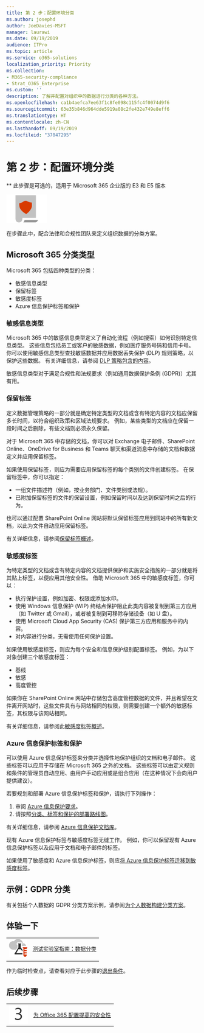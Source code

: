 ```yaml
---
title: 第 2 步：配置环境分类
ms.author: josephd
author: JoeDavies-MSFT
manager: laurawi
ms.date: 09/19/2019
audience: ITPro
ms.topic: article
ms.service: o365-solutions
localization_priority: Priority
ms.collection:
- M365-security-compliance
- Strat_O365_Enterprise
ms.custom: ''
description: 了解并配置对组织中的数据进行分类的各种方法。
ms.openlocfilehash: ca1b4aefca7ee63f1c8fe098c115fc4f0074d9f6
ms.sourcegitcommit: 63e35b846d964dde5919a08c2fe432e749e8eff6
ms.translationtype: HT
ms.contentlocale: zh-CN
ms.lasthandoff: 09/19/2019
ms.locfileid: "37047295"
---
```

# <a name="step-2-configure-classification-for-your-environment"></a>第 2 步：配置环境分类

** 此步骤是可选的，适用于 Microsoft 365 企业版的 E3 和 E5 版本

![](./media/deploy-foundation-infrastructure/infoprotection_icon-small.png)

在步骤此中，配合法律和合规性团队来定义组织数据的分类方案。

## <a name="microsoft-365-classification-types"></a>Microsoft 365 分类类型

Microsoft 365 包括四种类型的分类：

- 敏感信息类型
- 保留标签
- 敏感度标签
- Azure 信息保护标签和保护

### <a name="sensitive-information-types"></a>敏感信息类型

Microsoft 365 中的敏感信息类型定义了自动化流程（例如搜索）如何识别特定信息类型。 这些信息包括员工或客户的敏感数据，例如医疗服务号码和信用卡号。 你可以使用敏感信息类型查找敏感数据并应用数据丢失保护 (DLP) 规则策略，以保护这些数据。 有关详细信息，请参阅 [DLP 策略包含的内容](https://docs.microsoft.com/office365/securitycompliance/data-loss-prevention-policies#what-a-dlp-policy-contains)。 

敏感信息类型对于满足合规性和法规要求（例如通用数据保护条例 (GDPR)）尤其有用。

### <a name="retention-labels"></a>保留标签

定义数据管理策略的一部分就是确定特定类型的文档或含有特定内容的文档应保留多长时间，以符合组织政策和区域法规要求。 例如，某些类型的文档应在保留一段时间之后删除，有些文档则必须永久保留。

对于 Microsoft 365 中存储的文档，你可以对 Exchange 电子邮件、SharePoint Online、OneDrive for Business 和 Teams 聊天和渠道消息中存储的文档和数据定义并应用保留标签。 

如果使用保留标签，则应为需要应用保留标签的每个类别的文件创建标签。 在保留标签中，你可以指定：

- 一组文件描述符（例如，按业务部门、文件类别或法规）。
- 已附加保留标签的文件的保留设置，例如保留时间以及达到保留时间之后的行为。

也可以通过配置 SharePoint Online 网站将默认保留标签应用到网站中的所有新文档，以此为文件自动应用保留标签。 

有关详细信息，请参阅[保留标签概述](https://docs.microsoft.com/office365/securitycompliance/labels)。

### <a name="sensitivity-labels"></a>敏感度标签

为特定类型的文档或含有特定内容的文档提供保护和实施安全措施的一部分就是将其贴上标签，以便应用其他安全性。 借助 Microsoft 365 中的敏感度标签，你可以：

- 执行保护设置，例如加密、权限或添加水印。
- 使用 Windows 信息保护 (WIP) 终结点保护阻止此类内容被复制到第三方应用（如 Twitter 或 Gmail），或者被复制到可移除存储设备（如 U 盘）。
- 使用 Microsoft Cloud App Security (CAS) 保护第三方应用和服务中的内容。 
- 对内容进行分类，无需使用任何保护设置。

如果使用敏感度标签，则应为每个安全和信息保护级别配置标签。 例如，为以下对象创建三个敏感度标签：

- 基线
- 敏感
- 高度管控

如果你在 SharePoint Online 网站中存储包含高度管控数据的文件，并且希望在文件离开网站时，这些文件具有与网站相同的权限，则需要创建一个额外的敏感标签，其权限与该网站相同。

有关详细信息，请参阅此[敏感度标签概述](https://docs.microsoft.com/office365/securitycompliance/sensitivity-labels)。

### <a name="azure-information-protection-labels-and-protection"></a>Azure 信息保护标签和保护

可以使用 Azure 信息保护标签来分类并选择性地保护组织的文档和电子邮件。 这些标签可以应用于存储在 Microsoft 365 之外的文档。 这些标签可以由定义规则和条件的管理员自动应用、由用户手动应用或是组合应用（在这种情况下会向用户提供建议）。

若要规划和部署 Azure 信息保护标签和保护，请执行下列操作：

1. 审阅 [Azure 信息保护要求](https://docs.microsoft.com/information-protection/get-started/requirements)。
2. 请按照[分类、标签和保护的部署路线图](https://docs.microsoft.com/information-protection/plan-design/deployment-roadmap#deployment-roadmap-for-classification-labeling-and-protection)。

有关详细信息，请参阅 [Azure 信息保护文档库](https://docs.microsoft.com/information-protection/)。

现有 Azure 信息保护标签与敏感度标签无缝工作。 例如，你可以保留现有 Azure 信息保护标签以及应用于文档和电子邮件的标签。

如果使用了敏感度和 Azure 信息保护标签，则应[将 Azure 信息保护标签迁移到敏感度标签](https://docs.microsoft.com/office365/securitycompliance/sensitivity-labels#how-sensitivity-labels-work-with-existing-azure-information-protection-labels)。

## <a name="example-classification-for-gdpr"></a>示例：GDPR 分类

有关包括个人数据的 GDPR 分类方案示例，请参阅[为个人数据构建分类方案](https://docs.microsoft.com/office365/enterprise/architect-a-classification-schema-for-personal-data)。

## <a name="take-it-for-a-test-drive"></a>体验一下

|||
|:-------|:-----|
|![Microsoft 云测试实验室指南](media/m365-enterprise-test-lab-guides/cloud-tlg-icon-small.png)| [测试实验室指南：数据分类](data-classification-microsoft-365-enterprise-dev-test-environment.md) |
|||

作为临时检查点，请查看对应于此步骤的[退出条件](infoprotect-exit-criteria.md#crit-infoprotect-step2)。

## <a name="next-step"></a>后续步骤

|||
|:-------|:-----|
|![](./media/stepnumbers/Step3.png)|[为 Office 365 配置提高的安全性](infoprotect-configure-increased-security-office-365.md)|


